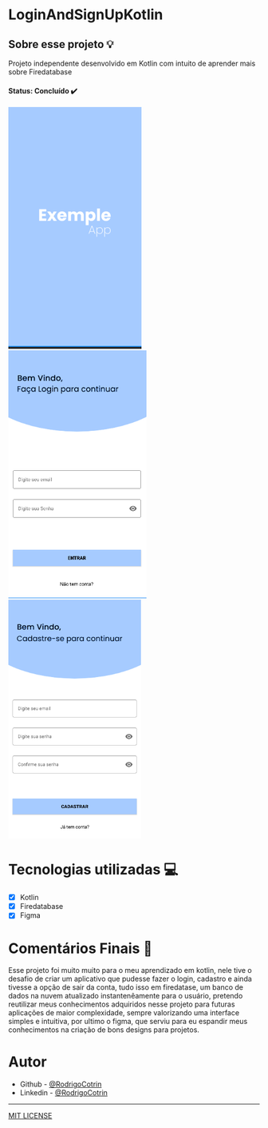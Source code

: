 # LoginAndSignUpKotlin

## Sobre esse projeto 💡


Projeto independente desenvolvido em Kotlin com intuito de aprender mais sobre Firedatabase

#### <strong>Status: </strong>Concluído ✔️

![ImagemProjeto](f1.png)  ![ImagemProjeto](f2.png) ![ImagemProjeto](f3.png)  

# Tecnologias utilizadas 💻
- [X] Kotlin
- [X] Firedatabase
- [X] Figma
# Comentários Finais 🎂

Esse projeto foi muito muito para o meu aprendizado em kotlin, nele tive o desafio de criar um aplicativo que pudesse fazer o login, cadastro e ainda tivesse a opção de sair da conta, tudo isso em firedatase, um banco de dados na nuvem atualizado instantenêamente para o usuário, pretendo reutilizar meus conhecimentos adquiridos nesse projeto para futuras aplicações de maior complexidade, sempre valorizando uma interface simples e intuitiva, por ultimo o figma, que serviu para eu espandir meus conhecimentos na criação de bons designs para projetos.

# Autor

- Github - [@RodrigoCotrin](https://github.com/RodrigoCotrin/)
- Linkedin - [@RodrigoCotrin](https://www.linkedin.com/in/rodrigocotrin/)

***
[MIT LICENSE](https://github.com/RodrigoCotrin/LoginAndSignUpKotlin/blob/main/LICENSE)
